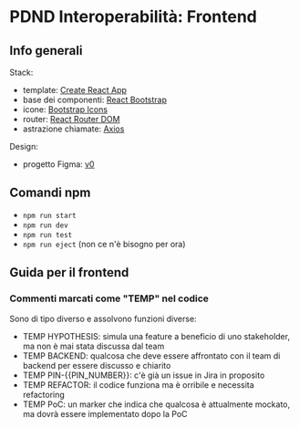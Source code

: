 # PDND Interoperabilità: Frontend

## Info generali
Stack:
- template: [Create React App](https://github.com/facebook/create-react-app)
- base dei componenti: [React Bootstrap](https://react-bootstrap.github.io)
- icone: [Bootstrap Icons](https://icons.getbootstrap.com)
- router: [React Router DOM](https://reactrouter.com/web)
- astrazione chiamate: [Axios](https://axios-http.com)

Design:
- progetto Figma: [v0](https://www.figma.com/file/7GJmdr43yZb3D47sMZRskN/v0)

## Comandi npm
- `npm run start`
- `npm run dev`
- `npm run test`
- `npm run eject` (non ce n'è bisogno per ora)

## Guida per il frontend

### Commenti marcati come "TEMP" nel codice
Sono di tipo diverso e assolvono funzioni diverse:
- TEMP HYPOTHESIS: simula una feature a beneficio di uno stakeholder, ma non è mai stata discussa dal team
- TEMP BACKEND: qualcosa che deve essere affrontato con il team di backend per essere discusso e chiarito
- TEMP PIN-{{PIN_NUMBER}}: c'è già un issue in Jira in proposito
- TEMP REFACTOR: il codice funziona ma è orribile e necessita refactoring
- TEMP PoC: un marker che indica che qualcosa è attualmente mockato, ma dovrà essere implementato dopo la PoC